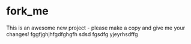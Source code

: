 fork_me
=======
This is an awesome new project - please make a copy and give me your changes!
fggfjghjhfgdfghgfh sdsd fgsdfg yjeyrhsdffg
